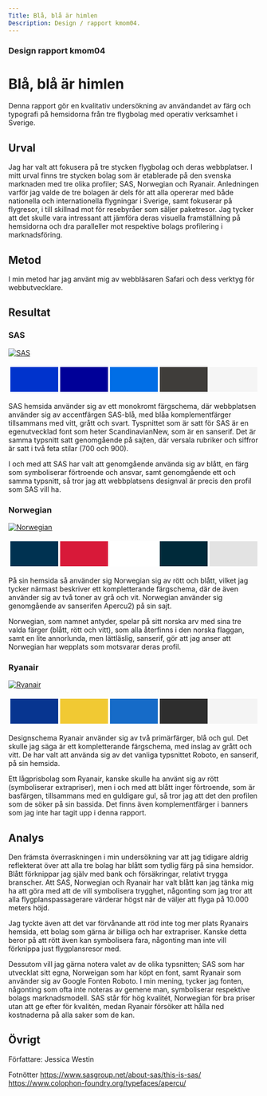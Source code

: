 ```yaml
---
Title: Blå, blå är himlen
Description: Design / rapport kmom04.
---
```

### Design rapport kmom04

Blå, blå är himlen
=======================

Denna rapport gör en kvalitativ undersökning av användandet av färg och typografi på hemsidorna från tre flygbolag med operativ verksamhet i Sverige.

Urval
-----------------------

Jag har valt att fokusera på tre stycken flygbolag och deras webbplatser. I mitt urval finns tre stycken bolag som är etablerade på den svenska marknaden med tre olika profiler; SAS, Norwegian och Ryanair. Anledningen varför jag valde de tre bolagen är dels för att alla opererar med både nationella och internationella flygningar i Sverige, samt fokuserar på flygresor, i till skillnad mot för resebyråer som säljer paketresor. Jag tycker att det skulle vara intressant att jämföra deras visuella framställning på hemsidorna och dra paralleller mot respektive bolags profilering i marknadsföring. 


Metod
-----------------------

I min metod har jag använt mig av webbläsaren Safari och dess verktyg för webbutvecklare.


Resultat
-----------------------


### SAS
<div class="img-right">
    <a href="https://www.sas.se/" target="_blank">
    <img src="%base_url%?image/sas.png" alt="SAS">
    </a>
</div>

<table style="border-spacing: 4px; border-collapse: separate">
<tr>
<td style="height: 50px; width: 200px; background-color: #0033CC">
<td style="height: 50px; width: 200px; background-color: #000098">
<td style="height: 50px; width: 200px; background-color: #006EE6">
<td style="height: 50px; width: 200px; background-color: #3F3D3A">
<td style="height: 50px; width: 200px; background-color: #F5F5F5">
</tr>
</table>  

SAS hemsida använder sig av ett monokromt färgschema, där webbplatsen använder sig av accentfärgen SAS-blå, med blåa komplementfärger tillsammans med vitt, grått och svart. Tyspnittet som är satt för SAS är en egenutvecklad font som heter ScandinavianNew, som är en sanserif. Det är samma typsnitt satt genomgående på sajten, där versala rubriker och siffror är satt i två feta stilar (700 och 900). 

I och med att SAS har valt att genomgående använda sig av blått, en färg som symboliserar förtroende och ansvar, samt genomgående ett och samma typsnitt, så tror jag att webbplatsens designval är precis den profil som SAS vill ha. 


### Norwegian
<div class="img-right">
    <a href="https://www.norwegian.com/se/" target="_blank">
    <img src="%base_url%?image/norwegian.png" alt="Norwegian">
    </a>
</div>

<table style="border-spacing: 4px; border-collapse: separate">
<tr>
<td style="height: 50px; width: 200px; background-color: #003251">
<td style="height: 50px; width: 200px; background-color: #d81939">
<td style="height: 50px; width: 200px; background-color: #ffffff">
<td style="height: 50px; width: 200px; background-color: #002a3a">
<td style="height: 50px; width: 200px; background-color: #e3e3e3">
</tr>
</table>

På sin hemsida så använder sig Norwegian sig av rött och blått, vilket jag tycker närmast beskriver ett kompletterande färgschema, där de även använder sig av två toner av grå och vit. Norwegian använder sig genomgående av sanserifen Apercu2) på sin sajt. 

Norwegian, som namnet antyder, spelar på sitt norska arv med sina tre valda färger (blått, rött och vitt), som alla återfinns i den norska flaggan, samt en lite annorlunda, men lättläslig, sanserif, gör att jag anser att Norwegian har wepplats som motsvarar deras profil. 


### Ryanair
<div class="img-right">
    <a href="https://www.ryanair.com/se/sv" target="_blank">
    <img src="%base_url%?image/ryanair.png" alt="Ryanair">
    </a>
</div>
<table style="border-spacing: 4px; border-collapse: separate">
<tr>
<td style="height: 50px; width: 200px; background-color: #073590">
<td style="height: 50px; width: 200px; background-color: #f1c933">
<td style="height: 50px; width: 200px; background-color: #166BC8">
<td style="height: 50px; width: 200px; background-color: #2E2E2E">
<td style="height: 50px; width: 200px; background-color: #f4f4f4">
</tr>
</table>

Designschema
Ryanair använder sig av två primärfärger, blå och gul. Det skulle jag säga är ett kompletterande färgschema, med inslag av grått och vitt. De har valt att använda sig av det vanliga typsnittet Roboto, en sanserif, på sin hemsida. 

Ett lågprisbolag som Ryanair, kanske skulle ha använt sig av rött (symboliserar extrapriser), men i och med att blått inger förtroende, som är basfärgen, tillsammans med en guldigare gul, så tror jag att det den profilen som de söker på sin bassida. Det finns även komplementfärger i banners som jag inte har tagit upp i denna rapport. 


Analys
-----------------------

Den främsta överraskningen i min undersökning var att jag tidigare aldrig reflekterat över att alla tre bolag har blått som tydlig färg på sina hemsidor. Blått förknippar jag själv med bank och försäkringar, relativt trygga branscher. Att SAS, Norwegian och Ryanair har valt blått kan jag tänka mig ha att göra med att de vill symbolisera trygghet, någonting som jag tror att alla flygplanspassagerare värderar högst när de väljer att flyga på 10.000 meters höjd. 

Jag tyckte även att det var förvånande att röd inte tog mer plats Ryanairs hemsida, ett bolag som gärna är billiga och har extrapriser. Kanske detta beror på att rött även kan symbolisera fara, någonting man inte vill förknippa just flygplansresor med. 

Dessutom vill jag gärna notera valet av de olika typsnitten; SAS som har utvecklat sitt egna, Norweigan som har köpt en font, samt Ryanair som använder sig av Google Fonten Roboto. I min mening, tycker jag fonten, någonting som ofta inte noteras av gemene man, symboliserar respektive bolags marknadsmodell. SAS står för hög kvalitét, Norwegian för bra priser utan att ge efter för kvalitén, medan Ryanair försöker att hålla ned kostnaderna på alla saker som de kan. 


Övrigt
-----------------------
Författare:
Jessica Westin 

Fotnötter
https://www.sasgroup.net/about-sas/this-is-sas/
https://www.colophon-foundry.org/typefaces/apercu/ 